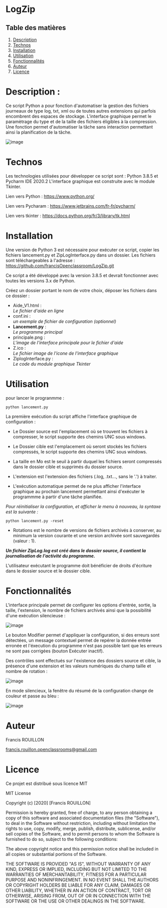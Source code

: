 # LogZip

## Table des matières

 1. [Description](#Description-)
 2. [Technos](#Technos)
 3. [Installation](#Installation)
 4. [Utilisation](#Utilisation)
 5. [Fonctionnalités](#Fonctionalités)
 6. [Auteur](#Auteur)
 7. [Licence](#Licence)

# Description :

Ce script Python a pour fonction d'automatiser la gestion des fichiers journeaux de type log, txt, xml ou de toutes autres extensions qui parfois encombrent des espaces de stockage. L'interface graphique permet le paramètrage du type et de la taille des fichiers éligibles à la compression. Une fonction permet d'automatiser la tâche sans interaction permettant ainsi la planification de la tâche.

![image](https://user-images.githubusercontent.com/72203692/98028438-66eb3c80-1e0e-11eb-949a-ebbd3a83a91d.png)

# Technos

Les technologies utilisées pour développer ce script sont : Python 3.8.5 et Pycharm IDE 2020.2
L'interface graphique est construite avec le module Tkinter.

Lien vers Python : https://www.python.org/

Lien vers Pycharam : https://www.jetbrains.com/fr-fr/pycharm/

Lien vers tkinter : https://docs.python.org/fr/3/library/tk.html

# Installation

Une version de Python 3 est nécessaire pour exécuter ce script, copier les fichiers lancement.py et ZipLogInterface.py dans un dossier. Les fichiers sont téléchargeables à l'adresse : https://github.com/francisOpenclassroom/LogZip.git

Ce script a été développé avec la version 3.8.5 et devrait fonctionner avec toutes les versions 3.x de Python.

Créez un dossier portant le nom de votre choix, déposer les fichiers dans ce dossier :

* Aide_V1.html :   
_Le fichier d'aide en ligne_
* conf.ini :            
_un exemple de fichier de configuration (optionnel)_
* <strong>Lancement.py</strong> :        
_Le programme principal_
* principale.png :      
_L'image de l'interface principale pour le fichier d'aide_
* Z.ico :        
_Le fichier image de l'icone de l'interface graphique_
* ZiplogInterface.py :  
_Le code du module graphique Tkinter_


# Utilisation

pour lancer le progranmme :

`python lancement.py`

La première exécution du script affiche l'interface graphique de configuration :

- Le Dossier source est l'emplacement où se trouvent les fichiers à compresser, le script supporte des chemins UNC sous windows.

- Le Dossier cible est l'emplacement où seront stockés les fichiers compressés, le script supporte des chemins UNC sous windows.

- La taille en Mo est le seuil à partir duquel les fichiers seront compressés dans le dossier cible et supprimés du dossier source.

- L'extension est l'extension des fichiers (.log, .txt..., sans le '.') à traiter. 

- L'exécution automatique permet de ne plus afficher l'interface graphique au prochain lancement permettant ainsi d'exécuter le programmme à partir d'une tâche planifiée.

_Pour réinitialiser la configuration, et afficher le menu à nouveau, la syntaxe est la suivante :_

`python lancement.py -reset`

- Rotations est le nombre de versions de fichiers archivés à conserver, au minimum la version courante et une version archivée sont sauvegardés (valeur : 1).

_<strong>Un fichier ZipLog.log est créé dans le dossier source, il contient la journalisation de l'activité du programme.</strong>_

L'utilisateur exécutant le programme doit bénéficier de droits d'écriture dans le dossier source et le dossier cible.

# Fonctionnalités 

L'interface principale permet de configurer les options d'entrée, sortie, la taille, l'extension, le nombre de fichiers archivés ainsi que la possibilité d'une exécution silencieuse :

![image](https://user-images.githubusercontent.com/72203692/98030488-5be5db80-1e11-11eb-9da5-c2c048d7d42c.png)

Le bouton Modifier permet d'appliquer la configuration, si des erreurs sont détectées, un message contextuel permet de repérer la donnée entrée erronée et l'éxecution du programme n'est pas possible tant que les erreurs ne sont pas corrigées (bouton Exécuter inactif). 

Des contrôles sont effectués sur l'existence des dossiers source
et cible, la présence d'une extension et les valeurs numériques du champ taille et nombre de rotation :

![image](https://user-images.githubusercontent.com/72203692/98030864-f2b29800-1e11-11eb-8b18-08127af09646.png)

En mode silencieux, la fenêtre du résumé de la configuration change de couleur et passe au bleu :

![image](https://user-images.githubusercontent.com/72203692/98031603-027eac00-1e13-11eb-9b9c-a22fa4b2262c.png)

# Auteur

Francis ROUILLON 

francis.rouillon.openclassrooms@gmail.com


# Licence

Ce projet est distribué sous licence MIT 

MIT License

Copyright (c) [2020] [Francis ROUILLON]

Permission is hereby granted, free of charge, to any person obtaining a copy
of this software and associated documentation files (the "Software"), to deal
in the Software without restriction, including without limitation the rights
to use, copy, modify, merge, publish, distribute, sublicense, and/or sell
copies of the Software, and to permit persons to whom the Software is
furnished to do so, subject to the following conditions:

The above copyright notice and this permission notice shall be included in all
copies or substantial portions of the Software.

THE SOFTWARE IS PROVIDED "AS IS", WITHOUT WARRANTY OF ANY KIND, EXPRESS OR
IMPLIED, INCLUDING BUT NOT LIMITED TO THE WARRANTIES OF MERCHANTABILITY,
FITNESS FOR A PARTICULAR PURPOSE AND NONINFRINGEMENT. IN NO EVENT SHALL THE
AUTHORS OR COPYRIGHT HOLDERS BE LIABLE FOR ANY CLAIM, DAMAGES OR OTHER
LIABILITY, WHETHER IN AN ACTION OF CONTRACT, TORT OR OTHERWISE, ARISING FROM,
OUT OF OR IN CONNECTION WITH THE SOFTWARE OR THE USE OR OTHER DEALINGS IN THE
SOFTWARE.
